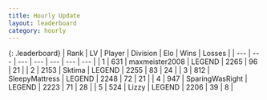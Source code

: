 ```yaml
---
title: Hourly Update
layout: leaderboard
category: hourly
---
```


{: .leaderboard}
| Rank | LV | Player | Division | Elo | Wins | Losses |
| --- | --- | --- | --- | --- | --- | --- |
| <span data-change="0">1</span> | 631 | <span title="ID: 410122">maxmeister2008</span> | LEGEND | <span data-change="0">2265</span> | <span data-change="0">96</span> | <span data-change="0">21</span> |
| <span data-change="0">2</span> | 2153 | <span title="ID: 353063">Sktima</span> | LEGEND | <span data-change="0">2255</span> | <span data-change="0">83</span> | <span data-change="0">24</span> |
| <span data-change="0">3</span> | 812 | <span title="ID: 153129">SleepyMattress</span> | LEGEND | <span data-change="0">2248</span> | <span data-change="0">72</span> | <span data-change="0">21</span> |
| <span data-change="0">4</span> | 947 | <span title="ID: 402846">SparingWasRight</span> | LEGEND | <span data-change="0">2223</span> | <span data-change="0">71</span> | <span data-change="0">28</span> |
| <span data-change="0">5</span> | 524 | <span title="ID: 44257">Lizzy</span> | LEGEND | <span data-change="0">2206</span> | <span data-change="0">39</span> | <span data-change="0">8</span> |